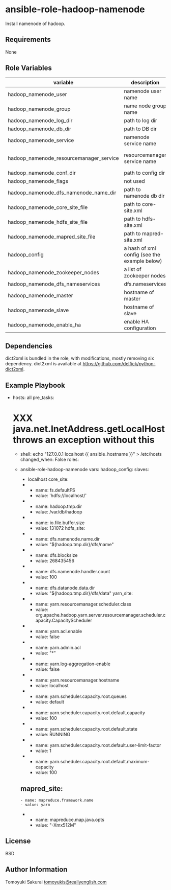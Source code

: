 ansible-role-hadoop-namenode
============================

Install namenode of hadoop.

Requirements
------------

None

Role Variables
--------------

| variable | description | default |
|----------|-------------|---------|
| hadoop\_namenode\_user | namenode user name | "{{ \_\_hadoop\_namenode\_user }}" |
| hadoop\_namenode\_group | name node group name | "{{ \_\_hadoop\_namenode\_group }}" |
| hadoop\_namenode\_log\_dir | path to log dir | /var/log/hadoop |
| hadoop\_namenode\_db\_dir | path to DB dir | "{{ \_\_hadoop\_namenode\_db\_dir }}" |
| hadoop\_namenode\_service | namenode service name | "{{ \_\_hadoop\_namenode\_service }}" |
| hadoop\_namenode\_resourcemanager\_service | resourcemanager service name | "{{ \_\_hadoop\_namenode\_resourcemanager\_service }}" |
| hadoop\_namenode\_conf\_dir | path to config dir | "{{ \_\_hadoop\_namenode\_conf\_dir }}" |
| hadoop\_namenode\_flags | not used | "" |
| hadoop\_namenode\_dfs\_namenode\_name\_dir | path to namenode db dir  | "{{ hadoop\_namenode\_db\_dir }}/dfs/name" |
| hadoop\_namenode\_core\_site\_file | path to core-site.xml | "{{ hadoop\_namenode\_conf\_dir }}/core-site.xml" |
| hadoop\_namenode\_hdfs\_site\_file | path to hdfs-site.xml | "{{ hadoop\_namenode\_conf\_dir }}/hdfs-site.xml" |
| hadoop\_namenode\_mapred\_site\_file | path to mapred-site.xml | "{{ hadoop\_namenode\_conf\_dir }}/mapred-site.xml" |
| hadoop\_config | a hash of xml config (see the example below) | {} |
| hadoop\_namenode\_zookeeper\_nodes | a list of zookeeper nodes | [] |
| hadoop\_namenode\_dfs\_nameservices | dfs.nameservices | mycluster |
| hadoop\_namenode\_master | hostname of master | "" |
| hadoop\_namenode\_slave | hostname of slave | "" |
| hadoop\_namenode\_enable\_ha | enable HA configuration | false |


Dependencies
------------

dict2xml is bundled in the role, with modifications, mostly removing six dependency. dict2xml is available at https://github.com/delfick/python-dict2xml.

Example Playbook
----------------

  - hosts: all
    pre_tasks:
      # XXX java.net.InetAddress.getLocalHost throws an exception without this
      - shell: echo "127.0.0.1 localhost {{ ansible_hostname }}" > /etc/hosts
        changed_when: False
    roles:
      - ansible-role-hadoop-namenode
    vars:
      hadoop_config:
        slaves:
          - localhost
        core_site:
          - 
            - name: fs.defaultFS
            - value: 'hdfs://localhost/'
          -
            - name: hadoop.tmp.dir
            - value: /var/db/hadoop
          -
            - name: io.file.buffer.size
            - value: 131072
        hdfs_site:
          -
            - name: dfs.namenode.name.dir
            - value: "${hadoop.tmp.dir}/dfs/name"
          - 
            - name: dfs.blocksize
            - value: 268435456
          -
            - name: dfs.namenode.handler.count 
            - value: 100
          -
            - name: dfs.datanode.data.dir
            - value: "${hadoop.tmp.dir}/dfs/data"
        yarn_site:
          -
            - name: yarn.resourcemanager.scheduler.class
            - value: org.apache.hadoop.yarn.server.resourcemanager.scheduler.capacity.CapacityScheduler
          -
            - name: yarn.acl.enable
            - value: false
          -
            - name: yarn.admin.acl
            - value: "*"
          -
            - name: yarn.log-aggregation-enable
            - value: false
          -
            - name: yarn.resourcemanager.hostname
            - value: localhost
          -
            - name: yarn.scheduler.capacity.root.queues
            - value: default
          -
            - name: yarn.scheduler.capacity.root.default.capacity
            - value: 100
          -
            - name: yarn.scheduler.capacity.root.default.state
            - value: RUNNING
          -
            - name: yarn.scheduler.capacity.root.default.user-limit-factor
            - value: 1
          -
            - name: yarn.scheduler.capacity.root.default.maximum-capacity
            - value: 100

        mapred_site:
          -
            - name: mapreduce.framework.name
            - value: yarn
          -
            - name: mapreduce.map.java.opts
            - value: "-Xmx512M"

License
-------

BSD

Author Information
------------------

Tomoyuki Sakurai <tomoyukis@reallyenglish.com>
